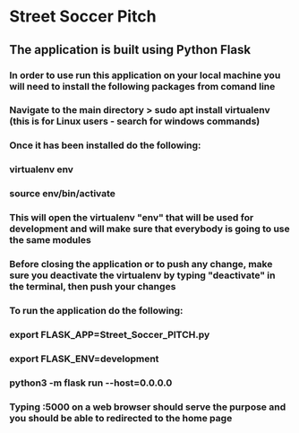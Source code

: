 # Street Soccer Pitch

## The application is built using Python Flask 

### In order to use run this application on your local machine you will need to install the following packages from comand line

### Navigate to the main directory > sudo apt install virtualenv (this is for Linux users - search for windows commands)

### Once it has been installed do the following:

### virtualenv env 
### source env/bin/activate
### This will open the virtualenv "env" that will be used for development and will make sure that everybody is going to use the same modules
### Before closing the application or to push any change, make sure you deactivate the virtualenv by typing "deactivate" in the terminal, then push your changes

### To run the application do the following:

### export FLASK_APP=Street_Soccer_PITCH.py
### export FLASK_ENV=development
### python3 -m flask run --host=0.0.0.0

### Typing :5000 on a web browser should serve the purpose and you should be able to redirected to the home page